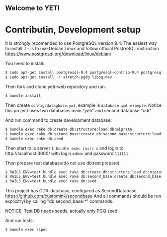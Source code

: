 ## Welcome to YETI

# Contributin, Development setup


It is strongly recomended to use PostgreSQL version 9.4.
The easiest way to install it - is to use Debian Linux and follow official PostreSQL instruction
https://www.postgresql.org/download/linux/debian/

You need to install:

```sh
$ sudo apt-get install postgresql-9.4 postgresql-contrib-9.4 postgresql-9.4-prefix postgresql-9.4-pgq3 skytools3 skytools3-ticker
$ sudo apt-get install -t stretch-pgdg libpq-dev
```

Then fork and clone yeti-web repository and run:

```sh
$ bundle install
```

Then create `config/datagbase.yml`, example is `database.yml.example`. Notice this project uses two databases main "yeti" and second database "cdr"

And run command to create development database:

```sh
$ bundle exec rake db:create db:structure:load db:migrate
$ bundle exec rake db:second_base:create db:second_base:structure:load db:second_base:migrate
$ bundle exec rake db:seed
```

Then start rails server `$ bundle exec rails s` and login to http://localhost:3000/ with
login `admin` and password `111111`

Then prepare test database(do not use db:test:prepare).

```sh
$ RAILS_ENV=test bundle exec rake db:create db:structure:load db:migrate
$ RAILS_ENV=test bundle exec rake db:second_base:create db:second_base:structure:load db:second_base:migrate
$ RAILS_ENV=test bundle exec rake db:seed
```

This project has CDR-database, configured as SecondDatabase
https://github.com/customink/secondbase
And all commands should be run explicitryl by calling "db:second_base:*" commands.

NOTICE: Test DB needs seeds, actually only PGQ seed.

And run tests:

```sh
$ bundle exec rspec
```
